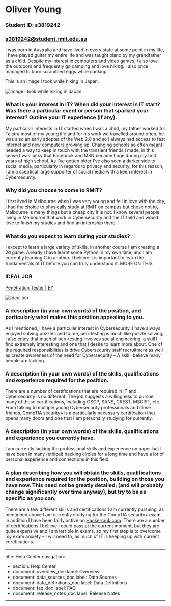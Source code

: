 # Oliver Young
### Student ID: s3819242
### s3819242@student.rmit.edu.au

I was born in Australia and have lived in every state at some point in my life, I have played guitar my entire life and was taught piano by my grandfather as a child. Despite my interest in computers and video games, I also love the outdoors and frequently go camping and love hiking. I also once managed to burn scrambled eggs while cooking.

This is an image I took while hiking in Japan.

![Image I took while hiking in Japan](https://i.imgur.com/tHoVzy6.jpg)



### What is your interest in IT? When did your interest in IT start? Was there a particular event or person that sparked your interest? Outline your IT experience (if any).

My particular interests in IT started when I was a child, my father worked for Telstra most of my young life and for his work we travelled around often, he was also an early adopter of the Web 2.0 and so I always had access to fast internet and new computers growing up. Changing schools so often meant I needed a way to keep in touch with the transient friends I made, in this sense I was lucky that Facebook and MSN became huge during my first years of high school. As I’ve gotten older I’ve also seen a darker side to social media, particularly in regards to privacy and security, for this reason, I am a sceptical large supporter of social media with a keen interest in Cybersecurity.

### Why did you choose to come to RMIT?

I first lived in Melbourne when I was very young and fell in love with the city, I had the choice to physically study at RMIT on campus but chose not to, Melbourne is many things but a cheap city it is not. I know several people living in Melbourne that work in Cybersecurity and the IT field and would love to finish my studies and find an internship there.

### What do you expect to learn during your studies?

I except to learn a large variety of skills, in another course I am creating a 2d game. Already I have learnt some Python in my own time, and I am currently learning C in another. I believe it is important to learn the fundamentals of IT before you can truly understand it.
MORE ON THIS

### IDEAL JOB
[Penetration Tester | EY](https://i.imgur.com/L9VJVn0.png)

![Ideal job](http://i.imgur.com/b1MJsAL.png)

### A description (in your own words) of the position, and particularly what makes this position appealing to you.

As I mentioned, I have a particular interest in Cybersecurity. I have always enjoyed solving puzzles and to me, pen-testing is much like puzzle solving, I also enjoy that much of pen-testing involves social engineering, a skill I find extremely interesting and one that I desire to learn more about. One of the required responsibilities is drive Cybersecurity staff recruitment as well as create awareness of the need for Cybersecurity – A skill I believe many people are lacking.

### A description (in your own words) of the skills, qualifications and experience required for the position.

There are a number of certifications that are required in IT and Cybersecurity is no different. The job suggests a willingness to pursue many of these certifications, including OSCP, SANS, CREST, MSCIPT, etc. From talking to multiple young Cybersecurity professionals and close friends, CompTIA security+ is a particularly necessary certification that opens many doors and one that I am personally studying for currently.

### A description (in your own words) of the skills, qualifications and experience you currently have.

I am currently lacking the professional skills and experience on paper but I have been in many (ethical) hacking circles for a long time and have a lot of personal experience and connections in this field.

### A plan describing how you will obtain the skills, qualifications and experience required for the position, building on those you have now. This need not be greatly detailed, (and will probably change significantly over time anyway), but try to be as specific as you can.

There are a few different skills and certifications I am currently pursuing, as mentioned above I am currently studying for the CompTIA security+ exam, in addition I have been fairly active on [Hackerrank.com](hackerrank.com). There are a number of certifications I believe I could pass at the current moment, but they are quite expensive and I am terrible in exams, so my first step is to overcome my exam anxiety – I will need to, as much of IT is keeping up with current certifications.

---
title: Help Center
navigation:
  - section: Help Center
  - document: overview_doc
    label: Overview
  - document: data_sources_doc
    label: Data Sources
  - document: data_definitions_doc
    label: Data Definitions
  - document: faq_doc
    label: FAQ
  - document: release_notes_doc
    label: Release Notes
---
